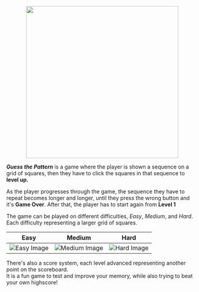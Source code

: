 <p align = "center">
  <img width="400" height="400" src="https://github.com/DumitruCimpean/GuessThePattern/assets/142332910/9c3d7d7c-df1a-4023-9f5c-de38f0525d91">
</p>

_**Guess the Pattern**_ is a game where the player is shown a sequence on a grid of squares, then they have to click the squares in that sequence to **level up.**

As the player progresses through the game, the sequence they have to repeat becomes longer and longer, until they press the wrong button and it's **Game Over**. After that, the player has to start again from **Level 1**

The game can be played on different difficulties, _Easy_, _Medium_, and _Hard_. Each difficulty representing a larger grid of squares.

| Easy | Medium | Hard |
|:----:|:------:|:----:|
| ![Easy Image](https://github.com/DumitruCimpean/GuessThePattern/assets/142332910/fb3045bc-014c-4ce6-bfde-cc63295b623b) | ![Medium Image](https://github.com/DumitruCimpean/GuessThePattern/assets/142332910/44d91f72-1290-4e49-a773-4ee54115c7e9) | ![Hard Image](https://github.com/DumitruCimpean/GuessThePattern/assets/142332910/6510600d-b63e-4d72-8bf4-522099a67e1c) |

There's also a score system, each level advanced representing another point on the scoreboard.\
It is a fun game to test and improve your memory, while also trying to beat your own highscore!

